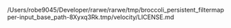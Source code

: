 /Users/robe9045/Developer/rarwe/rarwe/tmp/broccoli_persistent_filtermapper-input_base_path-8Xyxq3Rk.tmp/velocity/LICENSE.md